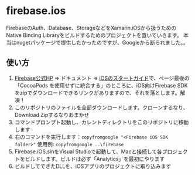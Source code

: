 # firebase.ios

FirebaseのAuth、Database、StorageなどをXamarin.iOSから扱うためのNative Binding Libraryをビルドするためのプロジェクトを置いていきます。
本当はnugetパッケージで提供したかったのですが、Googleから断られました。。

## 使い方

1. [Firebase公式HP](https://firebase.google.com/?hl=ja) => ドキュメント => [iOSのスタートガイド](https://firebase.google.com/docs/ios/setup?hl=ja)で、ページ最後の「CocoaPods を使用せずに統合する」のところに、iOS向けFirebase SDKをzipでダウンロードできるリンクがありますので、それを落とします。解凍！
1. このリポジトリのファイルを全部ダウンロードします。クローンするなり、Download Zipするなりおまかせ
1. コマンドプロンプト起動し、カレントディレクトリをこのリポジトリに移動します
1. 右のコマンドを実行します：```copyfromgoogle "<Firebase iOS SDK folder>"``` 使用例: ```copyfromgoogle ..\firebase```
1. Firebase.iOS.slnをVisual Studioで起動して、Macと接続して各プロジェクトをビルドします。ビルドは必ず「Analytics」を最初にやります
1. ビルドしてできたDLLを、iOSアプリのプロジェクトに取り込みます
